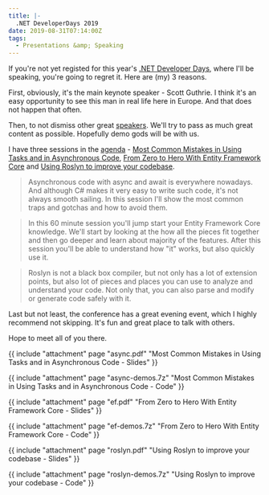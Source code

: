 ```yaml
---
title: |-
  .NET DeveloperDays 2019
date: 2019-08-31T07:14:00Z
tags:
  - Presentations &amp; Speaking
---
```

If you're not yet registed for this year's [.NET Developer Days][1], where I'll be speaking, you're going to regret it. Here are (my) 3 reasons.

<!-- excerpt -->

First, obviously, it's the main keynote speaker - Scott Guthrie. I think it's an easy opportunity to see this man in real life here in Europe. And that does not happen that often.

Then, to not dismiss other great [speakers][2]. We'll try to pass as much great content as possible. Hopefully demo gods will be with us.

I have three sessions in the [agenda][3] - [Most Common Mistakes in Using Tasks and in Asynchronous Code][5], [From Zero to Hero With Entity Framework Core][4] and [Using Roslyn to improve your codebase][6].

> Asynchronous code with async and await is everywhere nowadays. And although C# makes it very easy to write such code, it's not always smooth sailing. In this session I'll show the most common traps and gotchas and how to avoid them.

> In this 60 minute session you'll jump start your Entity Framework Core knowledge. We'll start by looking at the how all the pieces fit together and then go deeper and learn about majority of the features. After this session you'll be able to understand how "it" works, but also quickly use it.

> Roslyn is not a black box compiler, but not only has a lot of extension points, but also lot of pieces and places you can use to analyze and understand your code. Not only that, you can also parse and modify or generate code safely with it.

Last but not least, the conference has a great evening event, which I highly recommend not skipping. It's fun and great place to talk with others.

Hope to meet all of you there.

{{ include "attachment" page "async.pdf" "Most Common Mistakes in Using Tasks and in Asynchronous Code - Slides" }}

{{ include "attachment" page "async-demos.7z" "Most Common Mistakes in Using Tasks and in Asynchronous Code - Code" }}

{{ include "attachment" page "ef.pdf" "From Zero to Hero With Entity Framework Core - Slides" }}

{{ include "attachment" page "ef-demos.7z" "From Zero to Hero With Entity Framework Core - Code" }}

{{ include "attachment" page "roslyn.pdf" "Using Roslyn to improve your codebase - Slides" }}

{{ include "attachment" page "roslyn-demos.7z" "Using Roslyn to improve your codebase - Code" }}

[1]: https://net.developerdays.pl/
[2]: https://net.developerdays.pl/#speakers
[3]: https://net.developerdays.pl/#agenda
[4]: https://net.developerdays.pl/from-zero-to-hero-with-entity-framework-core/
[5]: https://net.developerdays.pl/most-common-mistakes-in-using-tasks-and-in-asynchronous-code/
[6]: https://net.developerdays.pl/using-roslyn-to-improve-your-codebase/